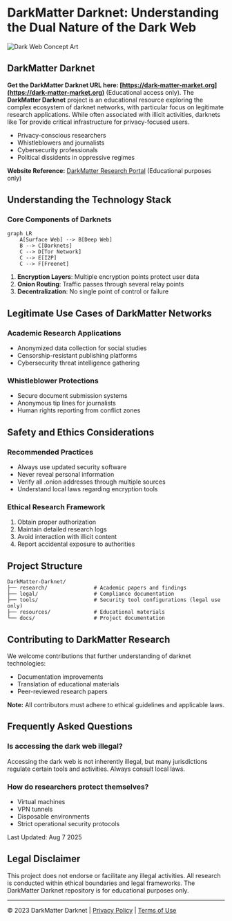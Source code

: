 # DarkMatter Darknet: Understanding the Dual Nature of the Dark Web

![Dark Web Concept Art](https://darkmatter-darknet.org/img/darkmatter-signup.png)

## DarkMatter Darknet

**Get the DarkMatter Darknet URL here: [https://dark-matter-market.org](https://dark-matter-market.org)** (Educational access only). The **DarkMatter Darknet** project is an educational resource exploring the complex ecosystem of darknet networks, with particular focus on legitimate research applications. While often associated with illicit activities, darknets like Tor provide critical infrastructure for privacy-focused users.

- Privacy-conscious researchers
- Whistleblowers and journalists
- Cybersecurity professionals
- Political dissidents in oppressive regimes

**Website Reference:** [DarkMatter Research Portal](https://dark-matter-market.org) (Educational purposes only)

## Understanding the Technology Stack

### Core Components of Darknets

```mermaid
graph LR
    A[Surface Web] --> B[Deep Web]
    B --> C[Darknets]
    C --> D[Tor Network]
    C --> E[I2P]
    C --> F[Freenet]
```

1. **Encryption Layers**: Multiple encryption points protect user data
2. **Onion Routing**: Traffic passes through several relay points
3. **Decentralization**: No single point of control or failure

## Legitimate Use Cases of DarkMatter Networks

### Academic Research Applications
- Anonymized data collection for social studies
- Censorship-resistant publishing platforms
- Cybersecurity threat intelligence gathering

### Whistleblower Protections
- Secure document submission systems
- Anonymous tip lines for journalists
- Human rights reporting from conflict zones

## Safety and Ethics Considerations

### Recommended Practices
- Always use updated security software
- Never reveal personal information
- Verify all .onion addresses through multiple sources
- Understand local laws regarding encryption tools

### Ethical Research Framework
1. Obtain proper authorization
2. Maintain detailed research logs
3. Avoid interaction with illicit content
4. Report accidental exposure to authorities

## Project Structure

```
DarkMatter-Darknet/
├── research/               # Academic papers and findings
├── legal/                  # Compliance documentation
├── tools/                  # Security tool configurations (legal use only)
├── resources/              # Educational materials
└── docs/                   # Project documentation
```

## Contributing to DarkMatter Research

We welcome contributions that further understanding of darknet technologies:
- Documentation improvements
- Translation of educational materials
- Peer-reviewed research papers

**Note:** All contributors must adhere to ethical guidelines and applicable laws.

## Frequently Asked Questions

### Is accessing the dark web illegal?
Accessing the dark web is not inherently illegal, but many jurisdictions regulate certain tools and activities. Always consult local laws.

### How do researchers protect themselves?
- Virtual machines
- VPN tunnels
- Disposable environments
- Strict operational security protocols

Last Updated: Aug 7 2025

## Legal Disclaimer

This project does not endorse or facilitate any illegal activities. All research is conducted within ethical boundaries and legal frameworks. The DarkMatter Darknet repository is for educational purposes only.

---

© 2023 DarkMatter Darknet | [Privacy Policy](https://dark-matter-market.org/privacy-policy) | [Terms of Use](https://dark-matter-market.org/terms-of-service)
